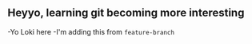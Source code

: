 ## Heyyo, learning git becoming more interesting

-Yo Loki here
-I'm adding this from `feature-branch`